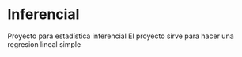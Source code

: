 # Inferencial
Proyecto para estadística inferencial
El proyecto sirve para hacer una regresion lineal simple
